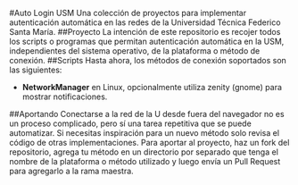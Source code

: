 #Auto Login USM
Una colección de proyectos para implementar autenticación automática en las redes de la Universidad Técnica Federico Santa María.
##Proyecto
La intención de este repositorio es recojer todos los scripts o programas que permitan autenticación automática en la USM, independientes del sistema operativo, de la plataforma o método de conexión.
##Scripts
Hasta ahora, los métodos de conexión soportados son las siguientes:

* **NetworkManager** en Linux, opcionalmente utiliza zenity (gnome) para mostrar notificaciones.

##Aportando
Conectarse a la red de la U desde fuera del navegador no es un proceso complicado, pero sí una tarea repetitiva que se puede automatizar. Si necesitas inspiración para un nuevo método solo revisa el código de otras implementaciones. Para aportar al proyecto, haz un fork del repositorio, agrega tu método en un directorio por separado que tenga el nombre de la plataforma o método utilizado y luego envía un Pull Request para agregarlo a la rama maestra.
